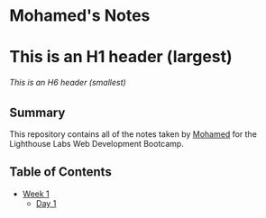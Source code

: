 # Mohamed's Notes
# This is an H1 header (largest)
###### This is an H6 header (smallest)

## Summary

This repository contains all of the notes taken by [Mohamed](https://github.com/mozeezy/lighthouse-web-notes) for the Lighthouse Labs Web Development Bootcamp.

## Table of Contents
* [Week 1](/Week_1)
  * [Day 1](/Week_1/Day_1)
